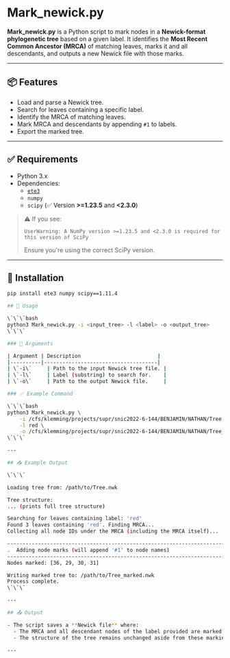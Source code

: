 # Mark_newick.py

**Mark_newick.py** is a Python script to mark nodes in a **Newick-format phylogenetic tree** based on a given label. It identifies the **Most Recent Common Ancestor (MRCA)** of matching leaves, marks it and all descendants, and outputs a new Newick file with those marks.

---

## 📦 Features

- Load and parse a Newick tree.
- Search for leaves containing a specific label.
- Identify the MRCA of matching leaves.
- Mark MRCA and descendants by appending `#1` to labels.
- Export the marked tree.

---

## ✅ Requirements

- Python 3.x
- Dependencies:
  - [`ete3`](http://etetoolkit.org/)
  - `numpy`
  - `scipy` (✅ Version **>=1.23.5** and **<2.3.0**)

> ⚠️ If you see:
> ```
> UserWarning: A NumPy version >=1.23.5 and <2.3.0 is required for this version of SciPy
> ```
> Ensure you're using the correct SciPy version.

---

## 🔧 Installation

```bash
pip install ete3 numpy scipy==1.11.4

## 🚀 Usage

\`\`\`bash
python3 Mark_newick.py -i <input_tree> -l <label> -o <output_tree>
\`\`\`

### 📌 Arguments

| Argument | Description                         |
|----------|-------------------------------------|
| \`-i\`     | Path to the input Newick tree file. |
| \`-l\`     | Label (substring) to search for.    |
| \`-o\`     | Path to the output Newick file.     |

### ✅ Example Command

\`\`\`bash
python3 Mark_newick.py \
    -i /cfs/klemming/projects/supr/snic2022-6-144/BENJAMIN/NATHAN/Tree.nwk \
    -l red \
    -o /cfs/klemming/projects/supr/snic2022-6-144/BENJAMIN/NATHAN/Tree_marked.nwk
\`\`\`

---

## 📥 Example Output

\`\`\`

Loading tree from: /path/to/Tree.nwk

Tree structure:
... (prints full tree structure)

Searching for leaves containing label: 'red'
Found 3 leaves containing 'red'. Finding MRCA...
Collecting all node IDs under the MRCA (including the MRCA itself)...

-------------------------------------------------------------------------
.  Adding node marks (will append '#1' to node names)
-------------------------------------------------------------------------
Nodes marked: [36, 29, 30, 31]

Writing marked tree to: /path/to/Tree_marked.nwk
Process complete.
\`\`\`

---

## 📤 Output

- The script saves a **Newick file** where:
  - The MRCA and all descendant nodes of the label provided are marked by appending \`#1\`.
  - The structure of the tree remains unchanged aside from these markings.

---
